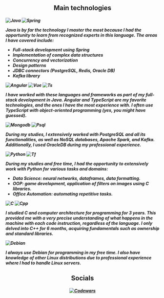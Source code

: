 <h2 align="center"> Main technologies </h2>

<h5>

  ![Java](https://img.shields.io/badge/Java-ED8B00?style=for-the-badge&logo=openjdk&logoColor=white)
  ![Spring](https://img.shields.io/badge/Spring-6DB33F?style=for-the-badge&logo=spring&logoColor=white)

  Java is by far the technology I master the most because I had the opportunity to learn from recognized experts in this language. The areas I have covered include:

  - Full-stack development using Spring
  - Implementation of complex data structures
  - Concurrency and vectorization
  - Design patterns
  - JDBC connectors (PostgreSQL, Redis, Oracle DB)
  - Kafka library

  ![Angular](https://img.shields.io/badge/Angular-DD0031?style=for-the-badge&logo=angular&logoColor=white)
  ![Vue](https://img.shields.io/badge/Vue.js-35495E?style=for-the-badge&logo=vue.js&logoColor=4FC08D)
  ![Ts](https://img.shields.io/badge/TypeScript-007ACC?style=for-the-badge&logo=typescript&logoColor=white)

  I have worked with these languages and frameworks as part of my full-stack development in Java. Angular and TypeScript are my favorite technologies, and the ones I have the most experience with. I often use TypeScript with object-oriented programming (yes, you might have guessed).

  ![Mongodb](https://img.shields.io/badge/MongoDB-4EA94B?style=for-the-badge&logo=mongodb&logoColor=white)
  ![Psql](https://img.shields.io/badge/PostgreSQL-316192?style=for-the-badge&logo=postgresql&logoColor=white)

  During my studies, I extensively worked with PostgreSQL and all its functionalities, as well as NoSQL databases, Apache Spark, and Kafka. Additionally, I used OracleDB during my professional experience.
  
  ![Python](https://img.shields.io/badge/Python-3776AB?style=for-the-badge&logo=python&logoColor=white)
  ![Tf](https://img.shields.io/badge/TensorFlow-FF6F00?style=for-the-badge&logo=tensorflow&logoColor=white)
  
  During my studies and free time, I had the opportunity to extensively work with Python for various tasks and domains:
  
  - Data Science: neural networks, dataframes, data formatting.
  - OOP: game development, application of filters on images using C libraries.
  - Office Automation: automating repetitive tasks.

  ![C](https://img.shields.io/badge/C-00599C?style=for-the-badge&logo=c&logoColor=white)
  ![Cpp](https://img.shields.io/badge/C%2B%2B-00599C?style=for-the-badge&logo=c%2B%2B&logoColor=white)

  I studied C and computer architecture for programming for 3 years. This provided me with a very precise understanding of what happens in the machine with each code instruction, regardless of the language. I only delved into C++ for 6 months, acquiring fundamentals such as ownership and standard libraries.

  ![Debian](https://img.shields.io/badge/Debian-A81D33?style=for-the-badge&logo=debian&logoColor=white)
  
  I always use Debian for programming in my free time. I also have knowledge of other Linux distributions due to professional experience where I had to handle Linux servers.

</h5>

<h2 align="center"> Socials </h2>

<h5 align="center">

  [![Codewars](https://img.shields.io/badge/Codewars-B1361E?style=for-the-badge&logo=Codewars&logoColor=white)](https://www.codewars.com/users/Sekelenao)

</h5>

